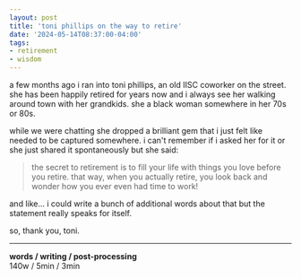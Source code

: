 ```yaml
---
layout: post
title: 'toni phillips on the way to retire'
date: '2024-05-14T08:37:00-04:00'
tags:
- retirement
- wisdom
--- 
```




a few months ago i ran into toni phillips, an old IISC coworker on the street. she has been happily retired for years now and i always see her walking around town with her grandkids. she a black woman somewhere in her 70s or 80s.

while we were chatting she dropped a brilliant gem that i just felt like needed to be captured somewhere. i can't remember if i asked her for it or she just shared it spontaneously but she said: 

> the secret to retirement is to fill your life with things you love before you retire. that way, when you actually retire, you look back and wonder how you ever even had time to work!

and like... i could write a bunch of additional words about that but the statement really speaks for itself. 

so, thank you, toni. 


---


<!-- hyperlink bank -->


<!-- &#042; = asterisk -->
<!-- &#039; = single quote '-->

**words / writing / post-processing**  
140w / 5min / 3min